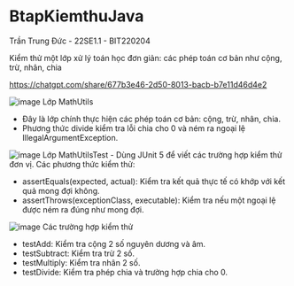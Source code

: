 # BtapKiemthuJava
Trần Trung Đức - 22SE1.1 - BIT220204

Kiểm thử một lớp xử lý toán học đơn giản:  các phép toán cơ bản như cộng, trừ, nhân, chia

https://chatgpt.com/share/677b3e46-2d50-8013-bacb-b7e11d46d4e2

![image](https://github.com/user-attachments/assets/05e81cd3-3b4e-42ee-9082-999b19f66a3e)
Lớp MathUtils
- Đây là lớp chính thực hiện các phép toán cơ bản: cộng, trừ, nhân, chia.
- Phương thức divide kiểm tra lỗi chia cho 0 và ném ra ngoại lệ IllegalArgumentException.

![image](https://github.com/user-attachments/assets/110075d0-9577-40b6-80c2-92668cef42a8)
Lớp MathUtilsTest - Dùng JUnit 5 để viết các trường hợp kiểm thử đơn vị.
Các phương thức kiểm thử:
- assertEquals(expected, actual): Kiểm tra kết quả thực tế có khớp với kết quả mong đợi không.
- assertThrows(exceptionClass, executable): Kiểm tra nếu một ngoại lệ được ném ra đúng như mong đợi.

![image](https://github.com/user-attachments/assets/c18ec485-3295-44c9-b06b-73f9fce31b22)
Các trường hợp kiểm thử
 - testAdd: Kiểm tra cộng 2 số nguyên dương và âm.
 - testSubtract: Kiểm tra trừ 2 số.
 - testMultiply: Kiểm tra nhân 2 số.
 - testDivide: Kiểm tra phép chia và trường hợp chia cho 0.
